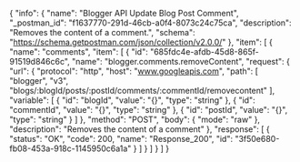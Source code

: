 {
  "info": {
    "name": "Blogger API Update Blog Post Comment",
    "_postman_id": "f1637770-291d-46cb-a0f4-8073c24c75ca",
    "description": "Removes the content of a comment.",
    "schema": "https://schema.getpostman.com/json/collection/v2.0.0/"
  },
  "item": [
    {
      "name": "comments",
      "item": [
        {
          "id": "685fdc4e-afdb-45d8-865f-91519d846c6c",
          "name": "blogger.comments.removeContent",
          "request": {
            "url": {
              "protocol": "http",
              "host": "www.googleapis.com",
              "path": [
                "blogger",
                "v3",
                "blogs/:blogId/posts/:postId/comments/:commentId/removecontent"
              ],
              "variable": [
                {
                  "id": "blogId",
                  "value": "{}",
                  "type": "string"
                },
                {
                  "id": "commentId",
                  "value": "{}",
                  "type": "string"
                },
                {
                  "id": "postId",
                  "value": "{}",
                  "type": "string"
                }
              ]
            },
            "method": "POST",
            "body": {
              "mode": "raw"
            },
            "description": "Removes the content of a comment"
          },
          "response": [
            {
              "status": "OK",
              "code": 200,
              "name": "Response_200",
              "id": "3f50e680-fb08-453a-918c-1145950c6a1a"
            }
          ]
        }
      ]
    }
  ]
}